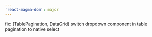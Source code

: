 ```yaml
---
'react-magma-dom': major
---
```


fix: (TablePagination, DataGrid) switch dropdown component in table pagination to native select
